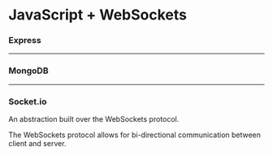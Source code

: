# JavaScript + WebSockets

### Express

<hr />

### MongoDB

<hr />

### Socket.io

<p>An abstraction built over the WebSockets protocol.</p>
<p>The WebSockets protocol allows for bi-directional communication between client and server.</p>
